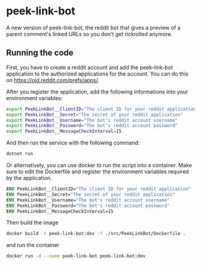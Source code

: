 # peek-link-bot

A new version of peek-link-bot, the reddit bot that gives a preview of a parent comment's linked URLs so you don't get
rickrolled anymore.

## Running the code

First, you have to create a reddit account and add the peek-link-bot application to the authorized applications for the account. You can do this on https://old.reddit.com/prefs/apps/.

After you register the application, add the following informations into your environment variables:

``` bash
export PeekLinkBot__ClientID="The client ID for your reddit application"
export PeekLinkBot__Secret="The secret of your reddit application"
export PeekLinkBot__Username="The bot's reddit account username"
export PeekLinkBot__Password="The bot's reddit account password"
export PeekLinkBot__MessageCheckInterval=15
```

And then run the service with the following command:

``` bash
dotnet run
```

Or alternatively, you can use docker to run the script into a container. Make sure to edit the Dockerfile and register the environment variables required by the application.

```Dockerfile
ENV PeekLinkBot__ClientID="The client ID for your reddit application"
ENV PeekLinkBot__Secret="The secret of your reddit application"
ENV PeekLinkBot__Username="The bot's reddit account username"
ENV PeekLinkBot__Password="The bot's reddit account password"
ENV PeekLinkBot__MessageCheckInterval=15
```

Then build the image

```bash
docker build -t peek-link-bot:dev -f ./src/PeekLinkBot/Dockerfile .
```

and run the container

```bash
docker run -d --name peek-link-bot peek-link-bot:dev
```

